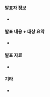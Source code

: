 <!--- 
제목은 "[동아리명] 발표제목" 형태로 작성해주세요.
!--->

#### 발표자 정보 <!-- 이름, 학년, 메일주소를 남겨주세요. 여러명이 하셔도 좋습니다 !-->
 - 

#### 발표 내용 + 대상 요약 <!-- 발표에 대한 간단한 요약과 도움이 될 대상, 유익한 부분을 간단히 적어주세요. ! -->
 - 

#### 발표 자료 <!-- 발표 전까지 업데이트 해주세요 !-->
 - 

#### 기타 <!-- 발표 시간 10/20/30min 라벨을 추가해주시고, 발표 주제에 적합한 기술 키워드를 남겨주세요 !-->
 - 
